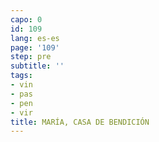 ```yaml
---
capo: 0
id: 109
lang: es-es
page: '109'
step: pre
subtitle: ''
tags:
- vin
- pas
- pen
- vir
title: MARÍA, CASA DE BENDICIÓN
---
```


